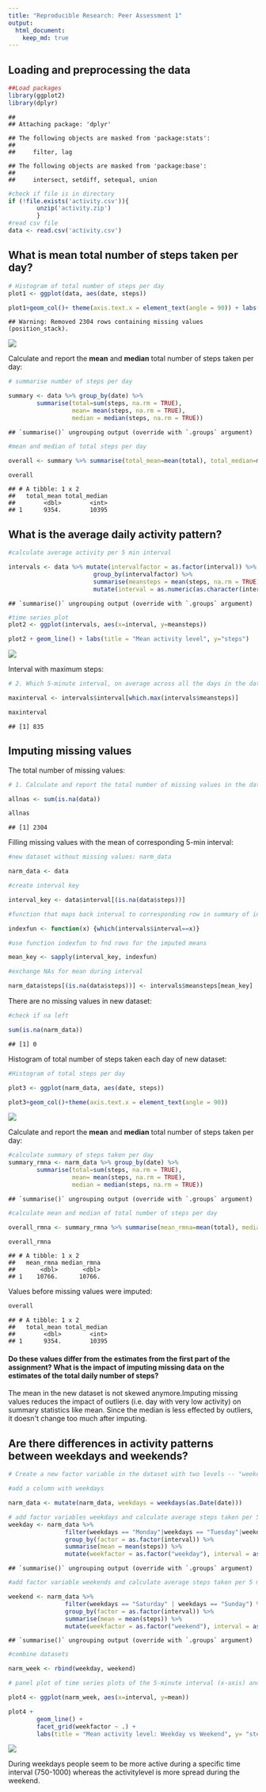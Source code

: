 ```yaml
---
title: "Reproducible Research: Peer Assessment 1"
output: 
  html_document:
    keep_md: true
---
```



## Loading and preprocessing the data


```r
##Load packages
library(ggplot2)
library(dplyr)
```

```
## 
## Attaching package: 'dplyr'
```

```
## The following objects are masked from 'package:stats':
## 
##     filter, lag
```

```
## The following objects are masked from 'package:base':
## 
##     intersect, setdiff, setequal, union
```

```r
#check if file is in directory
if (!file.exists('activity.csv')){
        unzip('activity.zip')
        }
#read csv file
data <- read.csv('activity.csv')
```

## What is mean total number of steps taken per day?

```r
# Histogram of total number of steps per day
plot1 <- ggplot(data, aes(date, steps))

plot1+geom_col()+ theme(axis.text.x = element_text(angle = 90)) + labs(title = "Number of steps taken each day")
```

```
## Warning: Removed 2304 rows containing missing values (position_stack).
```

![](PA1_template_files/figure-html/unnamed-chunk-2-1.png)<!-- -->

Calculate and report the **mean** and **median** total number of steps taken per day:


```r
# summarise number of steps per day

summary <- data %>% group_by(date) %>%
        summarise(total=sum(steps, na.rm = TRUE), 
                  mean= mean(steps, na.rm = TRUE), 
                  median = median(steps, na.rm = TRUE))
```

```
## `summarise()` ungrouping output (override with `.groups` argument)
```

```r
#mean and median of total steps per day

overall <- summary %>% summarise(total_mean=mean(total), total_median=median(total))

overall
```

```
## # A tibble: 1 x 2
##   total_mean total_median
##        <dbl>        <int>
## 1      9354.        10395
```

## What is the average daily activity pattern?

```r
#calculate average activity per 5 min interval

intervals <- data %>% mutate(intervalfactor = as.factor(interval)) %>% 
                        group_by(intervalfactor) %>%
                        summarise(meansteps = mean(steps, na.rm = TRUE)) %>%
                        mutate(interval = as.numeric(as.character(intervalfactor)))
```

```
## `summarise()` ungrouping output (override with `.groups` argument)
```

```r
#time series plot
plot2 <- ggplot(intervals, aes(x=interval, y=meansteps))

plot2 + geom_line() + labs(title = "Mean activity level", y="steps")
```

![](PA1_template_files/figure-html/unnamed-chunk-4-1.png)<!-- -->

Interval with maximum steps: 


```r
# 2. Which 5-minute interval, on average across all the days in the dataset, contains the maximum number of steps?

maxinterval <- intervals$interval[which.max(intervals$meansteps)]

maxinterval
```

```
## [1] 835
```


## Imputing missing values

The total number of missing values:


```r
# 1. Calculate and report the total number of missing values in the dataset (i.e. the total number of rows with `NA`s)

allnas <- sum(is.na(data))

allnas
```

```
## [1] 2304
```

Filling missing values with the mean of corresponding 5-min interval:


```r
#new dataset without missing values: narm_data

narm_data <- data

#create interval key

interval_key <- data$interval[(is.na(data$steps))]

#function that maps back interval to corresponding row in summary of intervals

indexfun <- function(x) {which(intervals$interval==x)}

#use function indexfun to fnd rows for the imputed means

mean_key <- sapply(interval_key, indexfun)

#exchange NAs for mean during interval

narm_data$steps[(is.na(data$steps))] <- intervals$meansteps[mean_key]
```

There are no missing values in new dataset:

```r
#check if na left

sum(is.na(narm_data))
```

```
## [1] 0
```

Histogram of total number of steps taken each day of new dataset:


```r
#Histogram of total steps per day

plot3 <- ggplot(narm_data, aes(date, steps))

plot3+geom_col()+theme(axis.text.x = element_text(angle = 90))
```

![](PA1_template_files/figure-html/unnamed-chunk-9-1.png)<!-- -->

Calculate and report the **mean** and **median** total number of steps taken per day:


```r
#calculate summary of steps taken per day
summary_rmna <- narm_data %>% group_by(date) %>%
        summarise(total=sum(steps, na.rm = TRUE), 
                  mean= mean(steps, na.rm = TRUE), 
                  median = median(steps, na.rm = TRUE))
```

```
## `summarise()` ungrouping output (override with `.groups` argument)
```

```r
#calculate mean and median of total number of steps per day

overall_rmna <- summary_rmna %>% summarise(mean_rmna=mean(total), median_rmna=median(total))

overall_rmna
```

```
## # A tibble: 1 x 2
##   mean_rmna median_rmna
##       <dbl>       <dbl>
## 1    10766.      10766.
```
Values before missing values were imputed:


```r
overall
```

```
## # A tibble: 1 x 2
##   total_mean total_median
##        <dbl>        <int>
## 1      9354.        10395
```

#### Do these values differ from the estimates from the first part of the assignment? What is the impact of imputing missing data on the estimates of the total daily number of steps?

The mean in the new dataset is not skewed anymore.Imputing missing values reduces the impact of outliers (i.e. day with very low activity) on summary statistics like mean. Since the median is less effected by outliers, it doesn't change too much after imputing.

## Are there differences in activity patterns between weekdays and weekends?


```r
# Create a new factor variable in the dataset with two levels -- "weekday" and "weekend" indicating whether a given date is a weekday or weekend day.

#add a column with weekdays

narm_data <- mutate(narm_data, weekdays = weekdays(as.Date(date)))

# add factor variables weekdays and calculate average steps taken per 5 min interval on weekdays
weekday <- narm_data %>% 
                filter(weekdays == "Monday"|weekdays == "Tuesday"|weekdays == "Wednesday"|weekdays == "Thursday"| weekdays == "Friday") %>%
                group_by(factor = as.factor(interval)) %>%
                summarise(mean = mean(steps)) %>%
                mutate(weekfactor = as.factor("weekday"), interval = as.numeric(as.character(factor)))
```

```
## `summarise()` ungrouping output (override with `.groups` argument)
```

```r
#add factor variable weekends and calculate average steps taken per 5 min interval on weekends

weekend <- narm_data %>% 
                filter(weekdays == "Saturday" | weekdays == "Sunday") %>%
                group_by(factor = as.factor(interval)) %>%
                summarise(mean = mean(steps)) %>%
                mutate(weekfactor = as.factor("weekend"), interval = as.numeric(as.character(factor)))
```

```
## `summarise()` ungrouping output (override with `.groups` argument)
```

```r
#combine datasets

narm_week <- rbind(weekday, weekend)

# panel plot of time series plots of the 5-minute interval (x-axis) and the average number of steps taken

plot4 <- ggplot(narm_week, aes(x=interval, y=mean))

plot4 + 
        geom_line() + 
        facet_grid(weekfactor ~ .) + 
        labs(title = "Mean activity level: Weekday vs Weekend", y= "steps")
```

![](PA1_template_files/figure-html/unnamed-chunk-12-1.png)<!-- -->


During weekdays people seem to be more active during a specific time interval (750-1000) whereas the activitylevel is more spread during the weekend.
